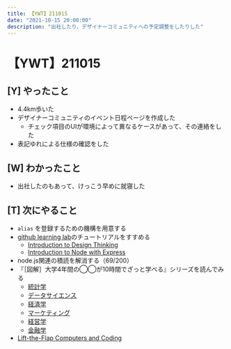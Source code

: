 ```yaml
---
title: 【YWT】211015
date: "2021-10-15 20:00:00"
description: "出社したり、デザイナーコミュニティへの予定調整をしたりした"
---
```


# 【YWT】211015

## [Y] やったこと

- 4.4km歩いた
- デザイナーコミュニティのイベント日程ページを作成した
  - チェック項目のUIが環境によって異なるケースがあって、その連絡をした
- 表記ゆれによる仕様の確認をした

## [W] わかったこと

- 出社したのもあって、けっこう早めに就寝した

## [T] 次にやること

- `alias` を登録するための機構を用意する
- [github learning lab](https://lab.github.com/githubtraining)のチュートリアルをすすめる
  - [Introduction to Design Thinking](https://lab.github.com/githubtraining/introduction-to-design-thinking)
  - [Introduction to Node with Express](https://lab.github.com/everydeveloper/introduction-to-node-with-express)
- node.js関連の積読を解消する（69/200）
- 『［図解］大学4年間の◯◯が10時間でざっと学べる』シリーズを読んでみる
  - [統計学](https://www.amazon.co.jp/dp/B07PXB4NN9)
  - [データサイエンス](https://www.amazon.co.jp/dp/B07XNW3TQM)
  - [経済学](https://www.amazon.co.jp/dp/B01KNLFHH6)
  - [マーケティング](https://www.amazon.co.jp/dp/B07BNC2SV3)
  - [経営学](https://www.amazon.co.jp/dp/B071SKDF3L)
  - [金融学](https://www.amazon.co.jp/dp/B07BB6Z7FW)
- [Lift-the-Flap Computers and Coding](https://www.amazon.co.jp/dp/1409591514)
